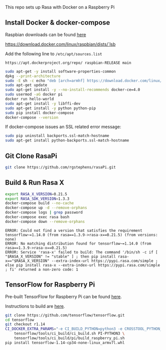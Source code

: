 This repo sets up Rasa with Docker on a Raspberry Pi

## Install Docker & docker-compose

Raspbian downloads can be found [here](https://download.docker.com/linux/raspbian/dists/)

https://download.docker.com/linux/raspbian/dists/`lsb

Add the following line to `/etc/apt/sources.list`

```
https://apt.dockerproject.org/repo/ raspbian-RELEASE main
```

```sh
sudo apt-get -y install software-properties-common
dpkg --print-architecture
sudo -E sh -c echo "deb [arch=armhf] https://download.docker.com/linux/raspbian $(lsb_release -cs) stable" > /etc/apt/sources.list.d/docker.list
sudo apt-get update
sudo apt-get install -y --no-install-recommends docker-ce=4.0
sudo usermod -aG docker pi
docker run hello-world
sudo apt-get install -y libffi-dev
sudo apt-get install -y python python-pip
sudo pip install docker-compose
docker-compose --version
```

If docker-compose issues an SSL related error message:

```sh
sudo pip uninstall backports.ssl-match-hostname
sudo apt-get install python-backports.ssl-match-hostname
```

## Git Clone RasaPi

```sh
git clone https://github.com/rgstephens/rasaPi.git
```

## Build & Run Rasa X

```sh
export RASA_X_VERSION=0.21.5
export RASA_SDK_VERSION=1.3.3
docker-compose build --no-cache
docker-compose up -d --remove-orphans
docker-compose logs | grep password
docker-compose exec rasa bash
docker-compose down --remove-orphans
```


```
ERROR: Could not find a version that satisfies the requirement tensorflow~=1.14.0 (from rasa==1.3.9->rasa-x==0.21.5) (from versions: none)
ERROR: No matching distribution found for tensorflow~=1.14.0 (from rasa==1.3.9->rasa-x==0.21.5)
ERROR: Service 'rasa-x' failed to build: The command '/bin/sh -c if [ "$RASA_X_VERSION" != "stable" ] ; then pip install rasa-x=="$RASA_X_VERSION" --extra-index-url https://pypi.rasa.com/simple ; else pip install rasa-x --extra-index-url https://pypi.rasa.com/simple ; fi' returned a non-zero code: 1
```

## TensorFlow for Raspberry Pi

Pre-built TensorFlow for Raspberry Pi can be found [here](tensorflow-1.14.0-cp35-none-linux_armv7l.whl).

Instructions to build are [here](https://www.tensorflow.org/install/source_rpi).

```sh
git clone https://github.com/tensorflow/tensorflow.git
cd tensorflow
git checkout r1.14
CI_DOCKER_EXTRA_PARAMS="-e CI_BUILD_PYTHON=python3 -e CROSSTOOL_PYTHON_INCLUDE_PATH=/usr/include/python3.4" \
    tensorflow/tools/ci_build/ci_build.sh PI-PYTHON3 \
    tensorflow/tools/ci_build/pi/build_raspberry_pi.sh
pip install tensorflow-1.14-cp34-none-linux_armv7l.whl
```
